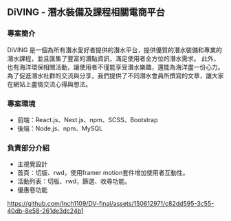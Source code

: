 ## DiVING - 潛水裝備及課程相關電商平台

### 專案簡介
DiVING 是一個為所有潛水愛好者提供的潛水平台，提供優質的潛水裝備和專業的潛水課程，並且匯集了豐富的潛點資訊，滿足使用者全方位的潛水需求。
此外，也有海洋環保相關活動，讓使用者不僅能享受潛水樂趣，還能為海洋盡一份心力。
為了促進潛水社群的交流與分享，我們提供了不同潛水會員所撰寫的文章，讓大家在網站上盡情交流心得與想法。

### 專案環境
* 前端：React.js、Next.js、npm、SCSS、Bootstrap
* 後端：Node.js、npm、MySQL

### 負責部分介紹
* 主視覺設計
* 首頁：切版、rwd，使用framer motion套件增加使用者互動性。
* 活動列表：切版、rwd，篩選、收尋功能。
* 優惠卷功能



https://github.com/Inch1109/DV-final/assets/150612971/c82dd595-3c55-40db-8e58-261de3dc24b1

